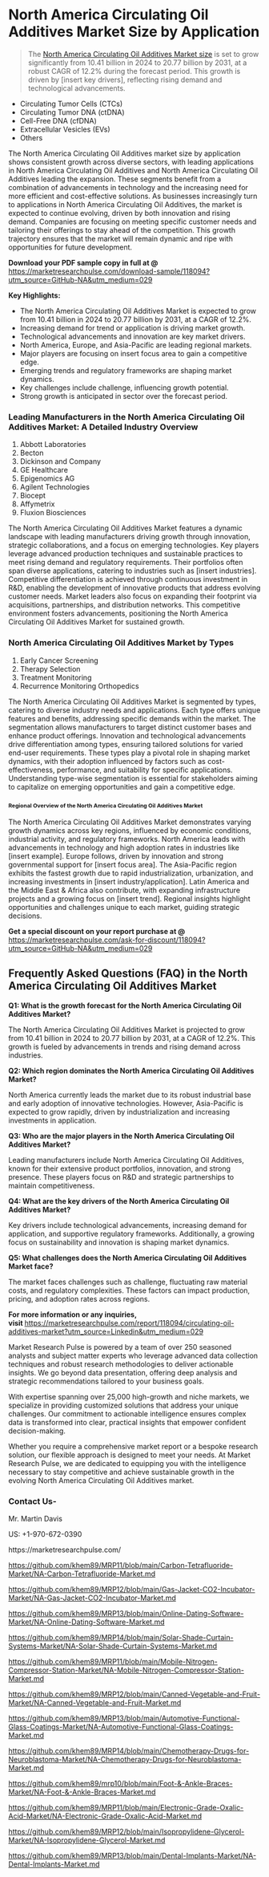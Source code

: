 <h1>North America Circulating Oil Additives Market&nbsp;Size by Application</h1><blockquote><p>The <a href="https://marketresearchpulse.com/download-sample/118094?utm_source=GitHub-NA&amp;utm_medium=029">North America Circulating Oil Additives Market size</a> is set to grow significantly from 10.41 billion in 2024 to 20.77 billion by 2031, at a robust CAGR of 12.2% during the forecast period. This growth is driven by [insert key drivers], reflecting rising demand and technological advancements.</p></blockquote><ul><li>Circulating Tumor Cells (CTCs)<li> Circulating Tumor DNA (ctDNA)<li> Cell-Free DNA (cfDNA)<li> Extracellular Vesicles (EVs)<li> Others</li></ul><p>The North America Circulating Oil Additives market size by application shows consistent growth across diverse sectors, with leading applications in North America Circulating Oil Additives and North America Circulating Oil Additives leading the expansion. These segments benefit from a combination of advancements in technology and the increasing need for more efficient and cost-effective solutions. As businesses increasingly turn to applications in North America Circulating Oil Additives, the market is expected to continue evolving, driven by both innovation and rising demand. Companies are focusing on meeting specific customer needs and tailoring their offerings to stay ahead of the competition. This growth trajectory ensures that the market will remain dynamic and ripe with opportunities for future development.</p><p><strong>Download your PDF sample copy in full at @ </strong><a href="https://marketresearchpulse.com/download-sample/118094?utm_source=GitHub-NA&amp;utm_medium=029">https://marketresearchpulse.com/download-sample/118094?utm_source=GitHub-NA&amp;utm_medium=029</a></p><p><strong>Key Highlights: </strong></p><ul><li>The North America Circulating Oil Additives Market is expected to grow from 10.41 billion in 2024 to 20.77 billion by 2031, at a CAGR of 12.2%.</li><li>Increasing demand for trend or application is driving market growth.</li><li>Technological advancements and innovation are key market drivers.</li><li>North America, Europe, and Asia-Pacific are leading regional markets.</li><li>Major players are focusing on insert focus area to gain a competitive edge.</li><li>Emerging trends and regulatory frameworks are shaping market dynamics.</li><li>Key challenges include challenge, influencing growth potential.</li><li>Strong growth is anticipated in sector over the forecast period.</li></ul><h3>Leading Manufacturers in the North America Circulating Oil Additives Market: A Detailed Industry Overview</h3><ol><li>Abbott Laboratories</li><li>Becton</li><li>Dickinson and Company</li><li>GE Healthcare</li><li>Epigenomics AG</li><li>Agilent Technologies</li><li>Biocept</li><li>Affymetrix</li><li>Fluxion Biosciences</li></ol><div class="flex max-w-full flex-col flex-grow"><div class="min-h-8 text-message flex w-full flex-col items-end gap-2 whitespace-normal break-words [.text-message+&amp;]:mt-5" dir="auto" data-message-author-role="assistant" data-message-id="fd8432e4-4910-450d-b182-61b7bfb0a01f" data-message-model-slug="gpt-4o"><div class="flex w-full flex-col gap-1 empty:hidden first:pt-[3px]"><div class="markdown prose w-full break-words dark:prose-invert light"><p>The North America Circulating Oil Additives Market features a dynamic landscape with leading manufacturers driving growth through innovation, strategic collaborations, and a focus on emerging technologies. Key players leverage advanced production techniques and sustainable practices to meet rising demand and regulatory requirements. Their portfolios often span diverse applications, catering to industries such as [insert industries]. Competitive differentiation is achieved through continuous investment in R&amp;D, enabling the development of innovative products that address evolving customer needs. Market leaders also focus on expanding their footprint via acquisitions, partnerships, and distribution networks. This competitive environment fosters advancements, positioning the North America Circulating Oil Additives Market for sustained growth.</p></div></div></div></div><h3>North America Circulating Oil Additives Market by Types</h3><ol><li>Early Cancer Screening<li> Therapy Selection<li> Treatment Monitoring<li> Recurrence Monitoring Orthopedics</li></ol><div class="flex max-w-full flex-col flex-grow"><div class="min-h-8 text-message flex w-full flex-col items-end gap-2 whitespace-normal break-words [.text-message+&amp;]:mt-5" dir="auto" data-message-author-role="assistant" data-message-id="084470be-0bb7-4664-bddf-5156b4f41249" data-message-model-slug="gpt-4o-mini"><div class="flex w-full flex-col gap-1 empty:hidden first:pt-[3px]"><div class="markdown prose w-full break-words dark:prose-invert light"><p>The North America Circulating Oil Additives Market is segmented by types, catering to diverse industry needs and applications. Each type offers unique features and benefits, addressing specific demands within the market. The segmentation allows manufacturers to target distinct customer bases and enhance product offerings. Innovation and technological advancements drive differentiation among types, ensuring tailored solutions for varied end-user requirements. These types play a pivotal role in shaping market dynamics, with their adoption influenced by factors such as cost-effectiveness, performance, and suitability for specific applications. Understanding type-wise segmentation is essential for stakeholders aiming to capitalize on emerging opportunities and gain a competitive edge.</p></div></div></div></div><h3><span style="font-size: 11px;">Regional Overview of the North America Circulating Oil Additives Market</span></h3><div class="flex max-w-full flex-col flex-grow"><div class="min-h-8 text-message flex w-full flex-col items-end gap-2 whitespace-normal break-words [.text-message+&amp;]:mt-5" dir="auto" data-message-author-role="assistant" data-message-id="e9038762-ce64-4e30-91c9-9bd413514231" data-message-model-slug="gpt-4o-mini"><div class="flex w-full flex-col gap-1 empty:hidden first:pt-[3px]"><div class="markdown prose w-full break-words dark:prose-invert light"><p>The North America Circulating Oil Additives Market demonstrates varying growth dynamics across key regions, influenced by economic conditions, industrial activity, and regulatory frameworks. North America leads with advancements in technology and high adoption rates in industries like [insert example]. Europe follows, driven by innovation and strong governmental support for [insert focus area]. The Asia-Pacific region exhibits the fastest growth due to rapid industrialization, urbanization, and increasing investments in [insert industry/application]. Latin America and the Middle East &amp; Africa also contribute, with expanding infrastructure projects and a growing focus on [insert trend]. Regional insights highlight opportunities and challenges unique to each market, guiding strategic decisions.</p></div></div></div></div><p><strong>Get a special discount on your report purchase at @ </strong><a href="https://marketresearchpulse.com/ask-for-discount/118094?utm_source=GitHub-NA&amp;utm_medium=029">https://marketresearchpulse.com/ask-for-discount/118094?utm_source=GitHub-NA&amp;utm_medium=029</a></p><h2>Frequently Asked Questions (FAQ) in the North America Circulating Oil Additives Market</h2><p><strong>Q1: What is the growth forecast for the North America Circulating Oil Additives Market?</strong></p><p>The North America Circulating Oil Additives Market is projected to grow from 10.41 billion in 2024 to 20.77 billion by 2031, at a CAGR of 12.2%. This growth is fueled by advancements in trends and rising demand across industries.</p><p><strong>Q2: Which region dominates the North America Circulating Oil Additives Market?</strong></p><p>North America currently leads the market due to its robust industrial base and early adoption of innovative technologies. However, Asia-Pacific is expected to grow rapidly, driven by industrialization and increasing investments in application.</p><p><strong>Q3: Who are the major players in the North America Circulating Oil Additives Market?</strong></p><p>Leading manufacturers include North America Circulating Oil Additives, known for their extensive product portfolios, innovation, and strong presence. These players focus on R&amp;D and strategic partnerships to maintain competitiveness.</p><p><strong>Q4: What are the key drivers of the North America Circulating Oil Additives Market?</strong></p><p>Key drivers include technological advancements, increasing demand for application, and supportive regulatory frameworks. Additionally, a growing focus on sustainability and innovation is shaping market dynamics.</p><p><strong>Q5: What challenges does the North America Circulating Oil Additives Market face?</strong></p><p>The market faces challenges such as challenge, fluctuating raw material costs, and regulatory complexities. These factors can impact production, pricing, and adoption rates across regions.</p><p><strong>For more information or any inquiries, visit&nbsp;</strong><a href="https://marketresearchpulse.com/report/118094/circulating-oil-additives-market?utm_source=Linkedin&utm_medium=029">https://marketresearchpulse.com/report/118094/circulating-oil-additives-market?utm_source=Linkedin&utm_medium=029</a></p><p>Market Research Pulse is powered by a team of over 250 seasoned analysts and subject matter experts who leverage advanced data collection techniques and robust research methodologies to deliver actionable insights. We go beyond data presentation, offering deep analysis and strategic recommendations tailored to your business goals.</p><p>With expertise spanning over 25,000 high-growth and niche markets, we specialize in providing customized solutions that address your unique challenges. Our commitment to actionable intelligence ensures complex data is transformed into clear, practical insights that empower confident decision-making.</p><p>Whether you require a comprehensive market report or a bespoke research solution, our flexible approach is designed to meet your needs. At Market Research Pulse, we are dedicated to equipping you with the intelligence necessary to stay competitive and achieve sustainable growth in the evolving North America Circulating Oil Additives market.</p><h3><strong>Contact Us-</strong></h3><p>Mr. Martin Davis</p><p>US: +1-970-672-0390</p><p>https://marketresearchpulse.com/</p><p><a href="https://github.com/khem89/MRP11/blob/main/Carbon-Tetrafluoride-Market/NA-Carbon-Tetrafluoride-Market.md">https://github.com/khem89/MRP11/blob/main/Carbon-Tetrafluoride-Market/NA-Carbon-Tetrafluoride-Market.md</a></p><p><a href="https://github.com/khem89/MRP12/blob/main/Gas-Jacket-CO2-Incubator-Market/NA-Gas-Jacket-CO2-Incubator-Market.md">https://github.com/khem89/MRP12/blob/main/Gas-Jacket-CO2-Incubator-Market/NA-Gas-Jacket-CO2-Incubator-Market.md</a></p><p><a href="https://github.com/khem89/MRP13/blob/main/Online-Dating-Software-Market/NA-Online-Dating-Software-Market.md">https://github.com/khem89/MRP13/blob/main/Online-Dating-Software-Market/NA-Online-Dating-Software-Market.md</a></p><p><a href="https://github.com/khem89/MRP14/blob/main/Solar-Shade-Curtain-Systems-Market/NA-Solar-Shade-Curtain-Systems-Market.md">https://github.com/khem89/MRP14/blob/main/Solar-Shade-Curtain-Systems-Market/NA-Solar-Shade-Curtain-Systems-Market.md</a></p><p><a href="https://github.com/khem89/MRP11/blob/main/Mobile-Nitrogen-Compressor-Station-Market/NA-Mobile-Nitrogen-Compressor-Station-Market.md">https://github.com/khem89/MRP11/blob/main/Mobile-Nitrogen-Compressor-Station-Market/NA-Mobile-Nitrogen-Compressor-Station-Market.md</a></p><p><a href="https://github.com/khem89/MRP12/blob/main/Canned-Vegetable-and-Fruit-Market/NA-Canned-Vegetable-and-Fruit-Market.md">https://github.com/khem89/MRP12/blob/main/Canned-Vegetable-and-Fruit-Market/NA-Canned-Vegetable-and-Fruit-Market.md</a></p><p><a href="https://github.com/khem89/MRP13/blob/main/Automotive-Functional-Glass-Coatings-Market/NA-Automotive-Functional-Glass-Coatings-Market.md">https://github.com/khem89/MRP13/blob/main/Automotive-Functional-Glass-Coatings-Market/NA-Automotive-Functional-Glass-Coatings-Market.md</a></p><p><a href="https://github.com/khem89/MRP14/blob/main/Chemotherapy-Drugs-for-Neuroblastoma-Market/NA-Chemotherapy-Drugs-for-Neuroblastoma-Market.md">https://github.com/khem89/MRP14/blob/main/Chemotherapy-Drugs-for-Neuroblastoma-Market/NA-Chemotherapy-Drugs-for-Neuroblastoma-Market.md</a></p><p><a href="https://github.com/khem89/mrp10/blob/main/Foot-&-Ankle-Braces-Market/NA-Foot-&-Ankle-Braces-Market.md">https://github.com/khem89/mrp10/blob/main/Foot-&-Ankle-Braces-Market/NA-Foot-&-Ankle-Braces-Market.md</a></p><p><a href="https://github.com/khem89/MRP11/blob/main/Electronic-Grade-Oxalic-Acid-Market/NA-Electronic-Grade-Oxalic-Acid-Market.md">https://github.com/khem89/MRP11/blob/main/Electronic-Grade-Oxalic-Acid-Market/NA-Electronic-Grade-Oxalic-Acid-Market.md</a></p><p><a href="https://github.com/khem89/MRP12/blob/main/Isopropylidene-Glycerol-Market/NA-Isopropylidene-Glycerol-Market.md">https://github.com/khem89/MRP12/blob/main/Isopropylidene-Glycerol-Market/NA-Isopropylidene-Glycerol-Market.md</a></p><p><a href="https://github.com/khem89/MRP13/blob/main/Dental-Implants-Market/NA-Dental-Implants-Market.md">https://github.com/khem89/MRP13/blob/main/Dental-Implants-Market/NA-Dental-Implants-Market.md</a></p>
